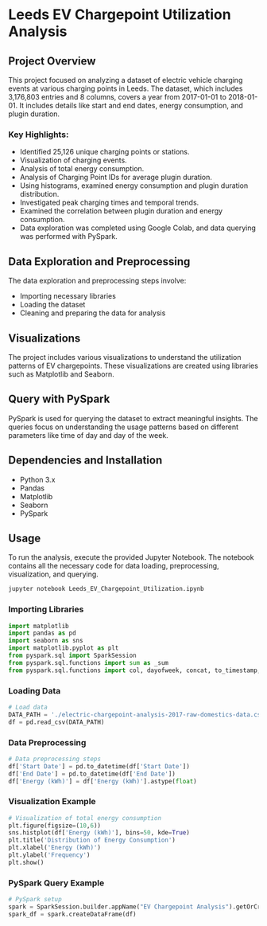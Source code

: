 # Leeds EV Chargepoint Utilization Analysis

<a id="overview"></a>
## Project Overview

This project focused on analyzing a dataset of electric vehicle charging events at various charging points in Leeds. The dataset, which includes 3,176,803 entries and 8 columns, covers a year from 2017-01-01 to 2018-01-01. It includes details like start and end dates, energy consumption, and plugin duration.

### Key Highlights:
- Identified 25,126 unique charging points or stations.
- Visualization of charging events.
- Analysis of total energy consumption.
- Analysis of Charging Point IDs for average plugin duration.
- Using histograms, examined energy consumption and plugin duration distribution.
- Investigated peak charging times and temporal trends.
- Examined the correlation between plugin duration and energy consumption.
- Data exploration was completed using Google Colab, and data querying was performed with PySpark.

<a id="data-exploration"></a>
## Data Exploration and Preprocessing

The data exploration and preprocessing steps involve:
- Importing necessary libraries
- Loading the dataset
- Cleaning and preparing the data for analysis

<a id="visualizations"></a>
## Visualizations

The project includes various visualizations to understand the utilization patterns of EV chargepoints. These visualizations are created using libraries such as Matplotlib and Seaborn.

<a id="pyspark-queries"></a>
## Query with PySpark

PySpark is used for querying the dataset to extract meaningful insights. The queries focus on understanding the usage patterns based on different parameters like time of day and day of the week.

<a id="dependencies"></a>
## Dependencies and Installation

- Python 3.x
- Pandas
- Matplotlib
- Seaborn
- PySpark

<a id="usage"></a>
## Usage
To run the analysis, execute the provided Jupyter Notebook. The notebook contains all the necessary code for data loading, preprocessing, visualization, and querying.

```bash
jupyter notebook Leeds_EV_Chargepoint_Utilization.ipynb
```

### Importing Libraries
```python
import matplotlib
import pandas as pd
import seaborn as sns
import matplotlib.pyplot as plt
from pyspark.sql import SparkSession
from pyspark.sql.functions import sum as _sum
from pyspark.sql.functions import col, dayofweek, concat, to_timestamp, hour, lit, count
```

### Loading Data
```python
# Load data
DATA_PATH = './electric-chargepoint-analysis-2017-raw-domestics-data.csv'
df = pd.read_csv(DATA_PATH)
```

### Data Preprocessing
```python
# Data preprocessing steps
df['Start Date'] = pd.to_datetime(df['Start Date'])
df['End Date'] = pd.to_datetime(df['End Date'])
df['Energy (kWh)'] = df['Energy (kWh)'].astype(float)
```

### Visualization Example
```python
# Visualization of total energy consumption
plt.figure(figsize=(10,6))
sns.histplot(df['Energy (kWh)'], bins=50, kde=True)
plt.title('Distribution of Energy Consumption')
plt.xlabel('Energy (kWh)')
plt.ylabel('Frequency')
plt.show()
```

### PySpark Query Example
```python
# PySpark setup
spark = SparkSession.builder.appName("EV Chargepoint Analysis").getOrCreate()
spark_df = spark.createDataFrame(df)


